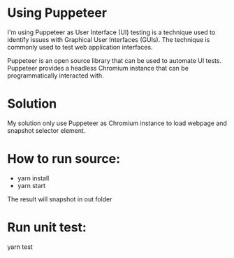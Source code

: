 # Using Puppeteer
I'm using Puppeteer as User Interface (UI) testing is a technique used to identify issues with Graphical User Interfaces (GUIs). The technique is commonly used to test web application interfaces.

Puppeteer is an open source library that can be used to automate UI tests. Puppeteer provides a headless Chromium instance that can be programmatically interacted with.

# Solution
My solution only use Puppeteer as Chromium instance to load webpage and snapshot selector element.

# How to run source:
* yarn install
* yarn start

The result will snapshot in out folder

# Run unit test:
yarn test
